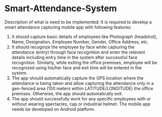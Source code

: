 # Smart-Attendance-System

Description of what is need to be implemented:
It is required to develop a smart attendance capturing mobile app with following features: 
1. It should capture basic details of employees like Photograph (headshot), Name, Designation, Employee Number, Gender, Office Address, etc. 
2. It should recognize the employee by face while capturing the attendance (entry) through face recognition and enter the relevant details including entry time in the system after successful face recognition. Similarly, while exiting the office premises, employee will be recognized using his/her face and exit time will be entered in the system. 
3. The app should automatically capture the GPS location where the attendance is being taken and allow capturing the attendance only in a geo-fenced area (100 meters within LATITUDE/LONGITUDE) the office premises. Otherwise, the app should automatically exit. 
4. The app should successfully work for any specific employees with or without wearing spectacles, cap or industrial helmet. 
The mobile app needs be developed on Android platform.
